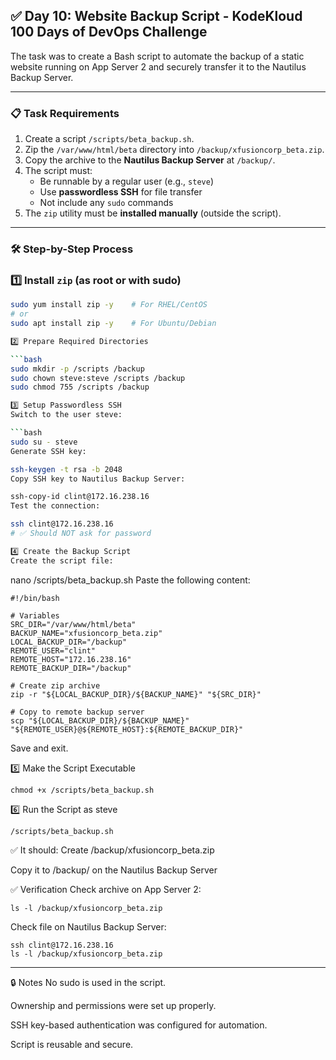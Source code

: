 ## ✅ Day 10: Website Backup Script - KodeKloud 100 Days of DevOps Challenge

The task was to create a Bash script to automate the backup of a static website running on App Server 2 and securely transfer it to the Nautilus Backup Server.

---

### 📋 Task Requirements

1. Create a script `/scripts/beta_backup.sh`.
2. Zip the `/var/www/html/beta` directory into `/backup/xfusioncorp_beta.zip`.
3. Copy the archive to the **Nautilus Backup Server** at `/backup/`.
4. The script must:
   - Be runnable by a regular user (e.g., `steve`)
   - Use **passwordless SSH** for file transfer
   - Not include any `sudo` commands
5. The `zip` utility must be **installed manually** (outside the script).

---

### 🛠️ Step-by-Step Process

### 1️⃣ Install `zip` (as root or with sudo)

```bash
sudo yum install zip -y    # For RHEL/CentOS
# or
sudo apt install zip -y    # For Ubuntu/Debian

2️⃣ Prepare Required Directories

```bash
sudo mkdir -p /scripts /backup
sudo chown steve:steve /scripts /backup
sudo chmod 755 /scripts /backup

3️⃣ Setup Passwordless SSH
Switch to the user steve:

```bash
sudo su - steve
Generate SSH key:

ssh-keygen -t rsa -b 2048
Copy SSH key to Nautilus Backup Server:

ssh-copy-id clint@172.16.238.16
Test the connection:

ssh clint@172.16.238.16
# ✅ Should NOT ask for password

4️⃣ Create the Backup Script
Create the script file:
```

nano /scripts/beta_backup.sh
Paste the following content:

```
#!/bin/bash

# Variables
SRC_DIR="/var/www/html/beta"
BACKUP_NAME="xfusioncorp_beta.zip"
LOCAL_BACKUP_DIR="/backup"
REMOTE_USER="clint"
REMOTE_HOST="172.16.238.16"
REMOTE_BACKUP_DIR="/backup"

# Create zip archive
zip -r "${LOCAL_BACKUP_DIR}/${BACKUP_NAME}" "${SRC_DIR}"

# Copy to remote backup server
scp "${LOCAL_BACKUP_DIR}/${BACKUP_NAME}" "${REMOTE_USER}@${REMOTE_HOST}:${REMOTE_BACKUP_DIR}"
```

Save and exit.

5️⃣ Make the Script Executable
```
chmod +x /scripts/beta_backup.sh
```

6️⃣ Run the Script as steve
```
/scripts/beta_backup.sh
```

✅ It should:
Create /backup/xfusioncorp_beta.zip

Copy it to /backup/ on the Nautilus Backup Server

✅ Verification
Check archive on App Server 2:
```
ls -l /backup/xfusioncorp_beta.zip
```
Check file on Nautilus Backup Server:

```
ssh clint@172.16.238.16
ls -l /backup/xfusioncorp_beta.zip
```
---

🔒 Notes
No sudo is used in the script.

Ownership and permissions were set up properly.

SSH key-based authentication was configured for automation.

Script is reusable and secure.
